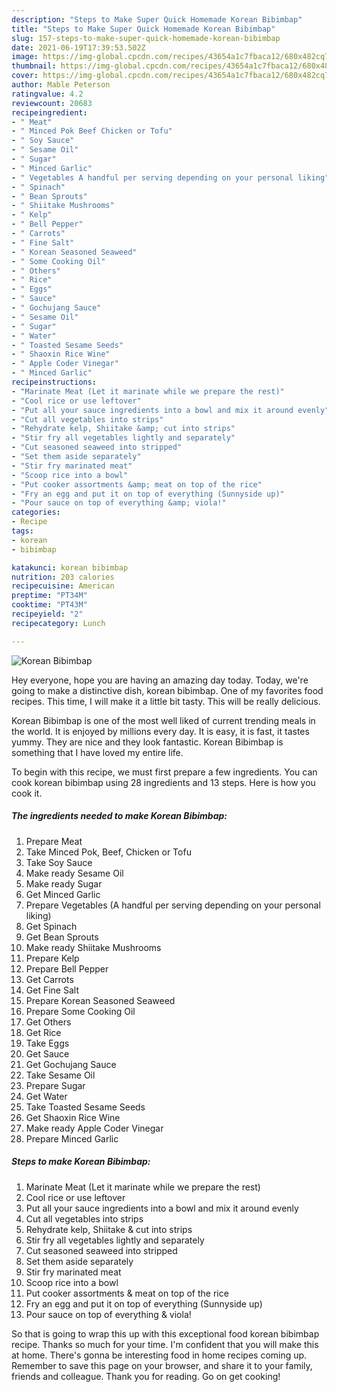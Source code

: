 ```yaml
---
description: "Steps to Make Super Quick Homemade Korean Bibimbap"
title: "Steps to Make Super Quick Homemade Korean Bibimbap"
slug: 157-steps-to-make-super-quick-homemade-korean-bibimbap
date: 2021-06-19T17:39:53.502Z
image: https://img-global.cpcdn.com/recipes/43654a1c7fbaca12/680x482cq70/korean-bibimbap-recipe-main-photo.jpg
thumbnail: https://img-global.cpcdn.com/recipes/43654a1c7fbaca12/680x482cq70/korean-bibimbap-recipe-main-photo.jpg
cover: https://img-global.cpcdn.com/recipes/43654a1c7fbaca12/680x482cq70/korean-bibimbap-recipe-main-photo.jpg
author: Mable Peterson
ratingvalue: 4.2
reviewcount: 20683
recipeingredient:
- " Meat"
- " Minced Pok Beef Chicken or Tofu"
- " Soy Sauce"
- " Sesame Oil"
- " Sugar"
- " Minced Garlic"
- " Vegetables A handful per serving depending on your personal liking"
- " Spinach"
- " Bean Sprouts"
- " Shiitake Mushrooms"
- " Kelp"
- " Bell Pepper"
- " Carrots"
- " Fine Salt"
- " Korean Seasoned Seaweed"
- " Some Cooking Oil"
- " Others"
- " Rice"
- " Eggs"
- " Sauce"
- " Gochujang Sauce"
- " Sesame Oil"
- " Sugar"
- " Water"
- " Toasted Sesame Seeds"
- " Shaoxin Rice Wine"
- " Apple Coder Vinegar"
- " Minced Garlic"
recipeinstructions:
- "Marinate Meat (Let it marinate while we prepare the rest)"
- "Cool rice or use leftover"
- "Put all your sauce ingredients into a bowl and mix it around evenly"
- "Cut all vegetables into strips"
- "Rehydrate kelp, Shiitake &amp; cut into strips"
- "Stir fry all vegetables lightly and separately"
- "Cut seasoned seaweed into stripped"
- "Set them aside separately"
- "Stir fry marinated meat"
- "Scoop rice into a bowl"
- "Put cooker assortments &amp; meat on top of the rice"
- "Fry an egg and put it on top of everything (Sunnyside up)"
- "Pour sauce on top of everything &amp; viola!"
categories:
- Recipe
tags:
- korean
- bibimbap

katakunci: korean bibimbap 
nutrition: 203 calories
recipecuisine: American
preptime: "PT34M"
cooktime: "PT43M"
recipeyield: "2"
recipecategory: Lunch

---
```



![Korean Bibimbap](https://img-global.cpcdn.com/recipes/43654a1c7fbaca12/680x482cq70/korean-bibimbap-recipe-main-photo.jpg)

Hey everyone, hope you are having an amazing day today. Today, we're going to make a distinctive dish, korean bibimbap. One of my favorites food recipes. This time, I will make it a little bit tasty. This will be really delicious.



Korean Bibimbap is one of the most well liked of current trending meals in the world. It is enjoyed by millions every day. It is easy, it is fast, it tastes yummy. They are nice and they look fantastic. Korean Bibimbap is something that I have loved my entire life.


To begin with this recipe, we must first prepare a few ingredients. You can cook korean bibimbap using 28 ingredients and 13 steps. Here is how you cook it.

<!--inarticleads1-->

##### The ingredients needed to make Korean Bibimbap:

1. Prepare  Meat
1. Take  Minced Pok, Beef, Chicken or Tofu
1. Take  Soy Sauce
1. Make ready  Sesame Oil
1. Make ready  Sugar
1. Get  Minced Garlic
1. Prepare  Vegetables (A handful per serving depending on your personal liking)
1. Get  Spinach
1. Get  Bean Sprouts
1. Make ready  Shiitake Mushrooms
1. Prepare  Kelp
1. Prepare  Bell Pepper
1. Get  Carrots
1. Get  Fine Salt
1. Prepare  Korean Seasoned Seaweed
1. Prepare  Some Cooking Oil
1. Get  Others
1. Get  Rice
1. Take  Eggs
1. Get  Sauce
1. Get  Gochujang Sauce
1. Take  Sesame Oil
1. Prepare  Sugar
1. Get  Water
1. Take  Toasted Sesame Seeds
1. Get  Shaoxin Rice Wine
1. Make ready  Apple Coder Vinegar
1. Prepare  Minced Garlic




<!--inarticleads2-->

##### Steps to make Korean Bibimbap:

1. Marinate Meat (Let it marinate while we prepare the rest)
1. Cool rice or use leftover
1. Put all your sauce ingredients into a bowl and mix it around evenly
1. Cut all vegetables into strips
1. Rehydrate kelp, Shiitake &amp; cut into strips
1. Stir fry all vegetables lightly and separately
1. Cut seasoned seaweed into stripped
1. Set them aside separately
1. Stir fry marinated meat
1. Scoop rice into a bowl
1. Put cooker assortments &amp; meat on top of the rice
1. Fry an egg and put it on top of everything (Sunnyside up)
1. Pour sauce on top of everything &amp; viola!




So that is going to wrap this up with this exceptional food korean bibimbap recipe. Thanks so much for your time. I'm confident that you will make this at home. There's gonna be interesting food in home recipes coming up. Remember to save this page on your browser, and share it to your family, friends and colleague. Thank you for reading. Go on get cooking!
